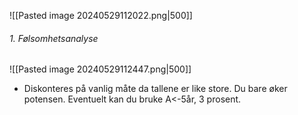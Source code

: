![[Pasted image 20240529112022.png|500]]

###### 1. Følsomhetsanalyse
  ![[Pasted image 20240529112447.png|500]]
   - Diskonteres på vanlig måte da tallene er like store. Du bare øker potensen. Eventuelt kan du bruke A<-5år, 3 prosent.   
 